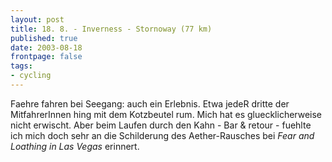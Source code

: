 ```yaml
---
layout: post
title: 18. 8. - Inverness - Stornoway (77 km)
published: true
date: 2003-08-18
frontpage: false 
tags:
- cycling
---
```


Faehre fahren bei Seegang: auch ein Erlebnis. Etwa jedeR dritte der MitfahrerInnen hing mit dem Kotzbeutel rum. Mich hat es gluecklicherweise nicht erwischt. Aber beim Laufen durch den Kahn - Bar &amp; retour - fuehlte ich mich doch sehr an die Schilderung des Aether-Rausches bei <i>Fear and Loathing in Las Vegas</i> erinnert.

